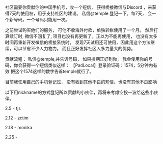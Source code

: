 社区需要你贡献你的中国手机号，收一个短信， 获得桥接微信与Discord ，来获得7天的使用权，用于支持社区的建设。 
私信@temple 登记一下，每7天， 会一个新号码。一个号码只能用一次。

之前尝试购买他们的服务， 可他不收海外付款，单独转帐使用了一个月。 然后打算续订时, 微信不回复了, 项目也没有再更新了。正以为不能再使用， 也没有太多时间再重新开发微信的桥接系统时， 发现7天试用还可使用，因此用这个方法继续，可以节省不少人力物力。 而且正好发挥社区人多力量大的优势。 

贡献流程：
私信@temple,并告诉号码， 如果排期正好到你，
我会使用你的号码，你会获得一个短信类似这样：
【PadLocal】登录验证码：1574，5分钟内有效
把这个1574这样的数字告诉temple就行了。 

目前我使用自己的手机登记过， 没有收到其他不良的短信，也没有其他不良影响 

以下用nickname的方式登记所以贡献的小伙伴，再将来考虑空投一波给这些小伙伴。

2.5  - tjs

2.12 - zctim

2.18 - monika

2.25 - 
